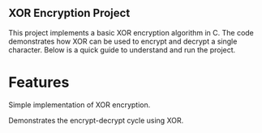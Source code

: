 ## XOR Encryption Project

This project implements a basic XOR encryption algorithm in C. The code demonstrates how XOR can be used to encrypt and decrypt a single character. Below is a quick guide to understand and run the project.

# Features

Simple implementation of XOR encryption.

Demonstrates the encrypt-decrypt cycle using XOR.


